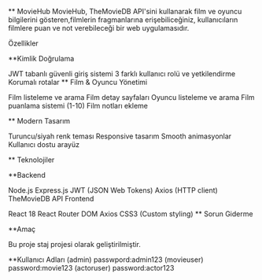 ** MovieHub
MovieHub, TheMovieDB API'sini kullanarak film ve oyuncu bilgilerini gösteren,filmlerin fragmanlarına erişebiliceğiniz, kullanıcıların filmlere puan ve not verebileceği bir web uygulamasıdır.

Özellikler

**Kimlik Doğrulama

JWT tabanlı güvenli giriş sistemi
3 farklı kullanıcı rolü ve yetkilendirme
Korumalı rotalar
** Film & Oyuncu Yönetimi

Film listeleme ve arama
Film detay sayfaları
Oyuncu listeleme ve arama
Film puanlama sistemi (1-10)
Film notları ekleme

** Modern Tasarım

Turuncu/siyah renk teması
Responsive tasarım
Smooth animasyonlar
Kullanıcı dostu arayüz

** Teknolojiler

**Backend

Node.js
Express.js
JWT (JSON Web Tokens)
Axios (HTTP client)
TheMovieDB API
Frontend

React 18
React Router DOM
Axios
CSS3 (Custom styling)
** Sorun Giderme

**Amaç

Bu proje staj projesi olarak geliştirilmiştir.

**Kullanıcı Adları
(admin) passwpord:admin123
(movieuser) password:movie123
(actoruser) password:actor123
